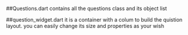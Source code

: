 ##Questions.dart
contains all the questions class and its object list

##question_widget.dart
it is a container with a colum to build the quistion layout. you can easily change its size and properties as your wish
